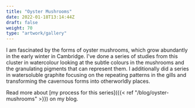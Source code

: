 ```yaml
---
title: "Oyster Mushrooms"
date: 2022-01-18T13:14:44Z
draft: false
weight: 70
type: "artwork/gallery"
---
```


I am fascinated by the forms of oyster mushrooms, which grow abundantly in the early winter in Cambridge.  I've done a series of studies from this cluster in watercolour looking at the subtle colours in the mushrooms and the granulating pigments that can represent them.  I additionally did a series in watersoluble graphite focusing on the repeating patterns in the gills and transforming the cavernous forms into otherworldly places.  

Read more about [my process for this series]({{< ref "/blog/oyster-mushrooms" >}}) on my blog.
